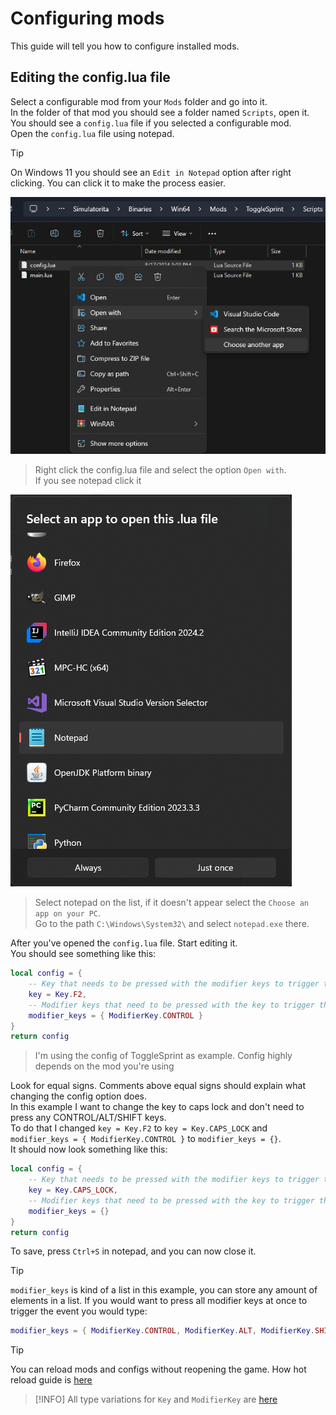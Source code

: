 # Configuring mods
This guide will tell you how to configure installed mods.

## Editing the config.lua file
Select a configurable mod from your `Mods` folder and go into it.  
In the folder of that mod you should see a folder named `Scripts`, open it.
You should see a `config.lua` file if you selected a configurable mod.  
Open the `config.lua` file using notepad.

> [!TIP]
> On Windows 11 you should see an `Edit in Notepad` option after right clicking. You can click it to make the process easier.

![Explorer Select](explorer_select.png)
> Right click the config.lua file and select the option `Open with`.  
If you see notepad click it

![Open With](open_with.png)
> Select notepad on the list, if it doesn't appear select the `Choose an app on your PC`.  
Go to the path `C:\Windows\System32\` and select `notepad.exe` there.

After you've opened the `config.lua` file. Start editing it.  
You should see something like this:
```lua
local config = {
    -- Key that needs to be pressed with the modifier keys to trigger the money addition
    key = Key.F2,
    -- Modifier keys that need to be pressed with the key to trigger the money addition
    modifier_keys = { ModifierKey.CONTROL }
}
return config
```
> I'm using the config of ToggleSprint as example. Config highly depends on the mod you're using

Look for equal signs. Comments above equal signs should explain what changing the config option does.  
In this example I want to change the key to caps lock and don't need to press any CONTROL/ALT/SHIFT keys.  
To do that I changed `key = Key.F2` to `key = Key.CAPS_LOCK` and `modifier_keys = { ModifierKey.CONTROL }` to `modifier_keys = {}`.  
It should now look something like this:
```lua
local config = {
    -- Key that needs to be pressed with the modifier keys to trigger the money addition
    key = Key.CAPS_LOCK,
    -- Modifier keys that need to be pressed with the key to trigger the money addition
    modifier_keys = {}
}
return config
```
To save, press `Ctrl+S` in notepad, and you can now close it.

> [!TIP]
> `modifier_keys` is kind of a list in this example, you can store any amount of elements in a list.
> If you would want to press all modifier keys at once to trigger the event you would type:
> ```lua
> modifier_keys = { ModifierKey.CONTROL, ModifierKey.ALT, ModifierKey.SHIFT }
> ```

> [!TIP]
> You can reload mods and configs without reopening the game. How hot reload guide is [here](../misc/hot-reloading.md)

> [!INFO]
> All type variations for `Key` and `ModifierKey` are [here](../misc/config-types.md)

